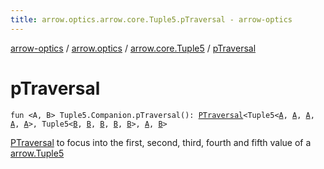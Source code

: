 ```yaml
---
title: arrow.optics.arrow.core.Tuple5.pTraversal - arrow-optics
---
```


[arrow-optics](../../index.html) / [arrow.optics](../index.html) / [arrow.core.Tuple5](index.html) / [pTraversal](./p-traversal.html)

# pTraversal

`fun <A, B> Tuple5.Companion.pTraversal(): `[`PTraversal`](../-p-traversal/index.html)`<Tuple5<`[`A`](p-traversal.html#A)`, `[`A`](p-traversal.html#A)`, `[`A`](p-traversal.html#A)`, `[`A`](p-traversal.html#A)`, `[`A`](p-traversal.html#A)`>, Tuple5<`[`B`](p-traversal.html#B)`, `[`B`](p-traversal.html#B)`, `[`B`](p-traversal.html#B)`, `[`B`](p-traversal.html#B)`, `[`B`](p-traversal.html#B)`>, `[`A`](p-traversal.html#A)`, `[`B`](p-traversal.html#B)`>`

[PTraversal](../-p-traversal/index.html) to focus into the first, second, third, fourth and fifth value of a [arrow.Tuple5](#)

